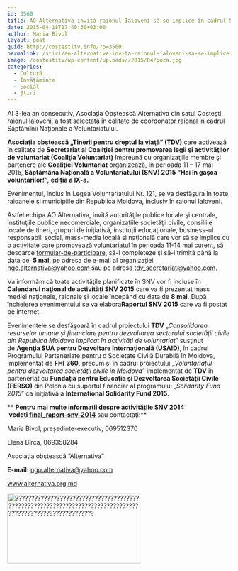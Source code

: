 ```yaml
---
id: 3560
title: AO Alternativa invită raionul Ialoveni să se implice în cadrul Săptămînii Naționale a Voluntariatului
date: 2015-04-18T17:40:30+03:00
author: Maria Bivol
layout: post
guid: http://costestitv.info/?p=3560
permalink: /stiri/ao-alternativa-invita-raionul-ialoveni-sa-se-implice-in-cadrul-saptaminii-nationale-a-voluntariatului/
image: /costestitv/wp-content/uploads//2015/04/poza.jpg
categories:
  - Cultură
  - Învățăminte
  - Social
  - Știri
---
```

Al 3-lea an consecutiv, Asociația Obștească Alternativa din satul Costești, raionul Ialoveni, a fost selectată în calitate de coordonator raional în cadrul Săptămînii Naționale a Voluntariatului.

**Asociaţia obştească „Tinerii pentru dreptul la viaţă” (TDV)** care activează în calitate de **Secretariat al Coaliţiei pentru promovarea legii şi activităţilor de voluntariat (Coaliţia Voluntariat)** împreună cu organizaţiile membre şi partenere ale **Coaliţiei Voluntariat** organizează, în perioada 11 – 17 mai 2015, **Săptămâna Națională a Voluntariatului (SNV) 2015 “Hai în gaşca voluntarilor!”,** **ediția a IX-a.**

Evenimentul, inclus în Legea Voluntariatului Nr. 121, se va desfăşura în toate raioanele şi municipiile din Republica Moldova, inclusiv în raionul Ialoveni.

Astfel echipa AO Alternativa, invită autorităţile publice locale şi centrale, instituţiile publice necomerciale, organizaţiile societăţii civile, consiliile locale de tineri, grupuri de inițiativă, instituții educaționale, business-ul responsabili social, mass-media locală si naţională care vor să se implice cu o activitate care promovează voluntariatul în perioada 11-14 mai curent, să descarce [formular-de-participare](/costestitv/wp-content/uploads//2015/04/formular-de-participare.docx), să-l completeze şi să-l trimită până la data de  **5 mai**, pe adresa de e-mail al organizației <ngo.alternativa@yahoo.com> sau pe adresa [tdv_secretariat@yahoo.com](https://tdvmoldova.wordpress.com/page/2/tdv_secretariat@yahoo.com).

Va informăm că toate activităţile planificate în SNV vor fi incluse în **Calendarul naţional de activităţi SNV 2015** care va fi prezentat mass mediei naţionale, raionale şi locale începând cu data de **8 mai**. După încheierea evenimentului se va elabora**Raportul SNV 2015** care va fi postat pe internet.

Evenimentele se desfăşoară în cadrul proiectului **TDV** „_Consolidarea resurselor umane_ _și financiare pentru dezvoltarea sectorului societății civile din Republica Moldova implicat în activități de voluntariat_” susţinut de **Agenţia SUA** **pentru Dezvoltare Internaţională (USAID)**, în cadrul Programului Parteneriate pentru o Societate Civilă Durabilă în Moldova, implementat de **FHI** **360,** precum şi în cadrul proiectului „_Voluntariatul pentru dezvoltarea societăţii civile in Moldova_” implementat de **TDV** în parteneriat cu **Fundaţia pentru Educaţia şi Dezvoltarea Societăţii Civile (FERSO)** din Polonia cu suportul financiar al programului „_Solidarity Fund 2015_” ca iniţiativă a **International Solidarity Fund 2015**.

** ****Pentru mai multe informaţii despre activitățile SNV 2014  vedeţi** [final_raport-snv-2014](/costestitv/wp-content/uploads//2015/04/final_raport-snv-2014.pdf)** sau contactaţi:**

Maria Bivol, președinte-executiv, 069512370

Elena Bîrca, 069358284

Asociaţia obştească ”Alternativa”

**E-mail:** <ngo.alternativa@yahoo.com>

www.alternativa.org.md

[<img class="alignleft size-medium wp-image-3564" src="/costestitv/wp-content/uploads//2015/04/volunteer-300x158.jpg" alt="???????????????????????????????????????????????????????????????????????????????????????????????????????????" width="300" height="158" srcset="/costestitv/wp-content/uploads//2015/04/volunteer-300x158.jpg 300w, /costestitv/wp-content/uploads//2015/04/volunteer.jpg 600w" sizes="(max-width: 300px) 100vw, 300px" />](/costestitv/wp-content/uploads//2015/04/volunteer.jpg)